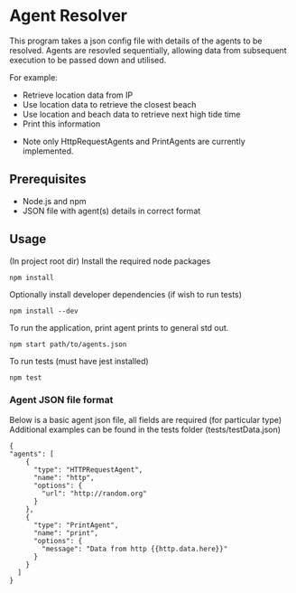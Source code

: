 # Agent Resolver
This program takes a json config file with details of the agents to be resolved. 
Agents are resovled sequentially, allowing data from subsequent execution to be passed down and utilised.

For example: 
- Retrieve location data from IP
- Use location data to retrieve the closest beach
- Use location and beach data to retrieve next high tide time
- Print this information

* Note only HttpRequestAgents and PrintAgents are currently implemented.

## Prerequisites
- Node.js and npm
- JSON file with agent(s) details in correct format


## Usage
(In project root dir)
Install the required node packages
```
npm install
```

Optionally install developer dependencies (if wish to run tests)
```
npm install --dev
```

To run the application, print agent prints to general std out.
```
npm start path/to/agents.json
```

To run tests (must have jest installed)
```
npm test
```

### Agent JSON file format
Below is a basic agent json file, all fields are required (for particular type)
Additional examples can be found in the tests folder (tests/testData.json)
```
{
"agents": [
    {
      "type": "HTTPRequestAgent",
      "name": "http",
      "options": {
        "url": "http://random.org"
      }
    },
    {
      "type": "PrintAgent",
      "name": "print",
      "options": {
        "message": "Data from http {{http.data.here}}"
      }
    }
  ]
}
```
